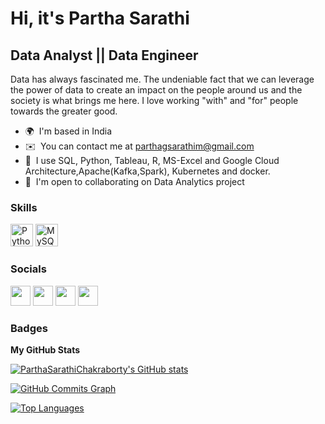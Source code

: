 Hi, it's Partha Sarathi
===============================

Data Analyst || Data Engineer
------------

Data has always fascinated me. The undeniable fact that we can leverage the power of data to create an impact on the people around us and the society is what brings me here. I love working "with" and "for" people towards the greater good.

* 🌍  I'm based in India
* ✉️  You can contact me at [parthagsarathim@gmail.com](mailto:parthagsarathim@gmail.com)
* 🧠  I use SQL, Python, Tableau, R, MS-Excel and Google Cloud Architecture,Apache(Kafka,Spark), Kubernetes and docker.
* 🤝  I'm open to collaborating on Data Analytics project

### Skills

<p align="left">
<a href="https://www.python.org/" target="_blank" rel="noreferrer"><img src="https://raw.githubusercontent.com/danielcranney/readme-generator/main/public/icons/skills/python-colored.svg" width="36" height="36" alt="Python" /></a>
<a href="https://www.mysql.com/" target="_blank" rel="noreferrer"><img src="https://raw.githubusercontent.com/danielcranney/readme-generator/main/public/icons/skills/mysql-colored.svg" width="36" height="36" alt="MySQL" /></a>
</p>


### Socials

<p align="left"> <a href="https://www.github.com/ParthaSarathiChakraborty" target="_blank" rel="noreferrer"><img src="https://raw.githubusercontent.com/danielcranney/readme-generator/main/public/icons/socials/github.svg" width="32" height="32" /></a> <a href="https://www.linkedin.com/in/parthasarathicharavarty/" target="_blank" rel="noreferrer"><img src="https://raw.githubusercontent.com/danielcranney/readme-generator/main/public/icons/socials/linkedin.svg" width="32" height="32" /></a> <a href="https://www.stackoverflow.com/users/communityninja" target="_blank" rel="noreferrer"><img src="https://raw.githubusercontent.com/danielcranney/readme-generator/main/public/icons/socials/stackoverflow.svg" width="32" height="32" /></a> <a href="https://www.twitter.com/ParthacSarathi" target="_blank" rel="noreferrer"><img src="https://raw.githubusercontent.com/danielcranney/readme-generator/main/public/icons/socials/twitter.svg" width="32" height="32" /></a></p>

### Badges

<b>My GitHub Stats</b>

<a href="http://www.github.com/ParthaSarathiChakraborty"><img src="https://github-readme-stats.vercel.app/api?username=ParthaSarathiChakraborty&show_icons=true&hide=&count_private=true&title_color=0891b2&text_color=ffffff&icon_color=0891b2&bg_color=1c1917&hide_border=true&show_icons=true" alt="ParthaSarathiChakraborty's GitHub stats" /></a>

<a href="http://www.github.com/ParthaSarathiChakraborty"><img src="https://activity-graph.herokuapp.com/graph?username=ParthaSarathiChakraborty&bg_color=1c1917&color=ffffff&line=0891b2&point=ffffff&area_color=1c1917&area=true&hide_border=true&custom_title=GitHub%20Commits%20Graph" alt="GitHub Commits Graph" /></a>

<a href="https://github.com/ParthaSarathiChakraborty" align="left"><img src="https://github-readme-stats.vercel.app/api/top-langs/?username=ParthaSarathiChakraborty&langs_count=10&title_color=0891b2&text_color=ffffff&icon_color=0891b2&bg_color=1c1917&hide_border=true&locale=en&custom_title=Top%20%Languages" alt="Top Languages" /></a>
